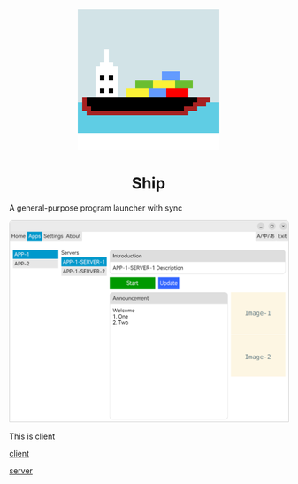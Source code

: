 
<div align="center">

<img src="./assets/images/logo.png" width="256">

# Ship

</div>

A general-purpose program launcher with sync


<img src="./assets/images/preview.png" style="border: 1px solid lightgrey;border-top-left-radius: 6px;border-top-right-radius: 6px;">

This is client

[client](https://github.com/comoyi/ship)

[server](https://github.com/comoyi/seaport)
